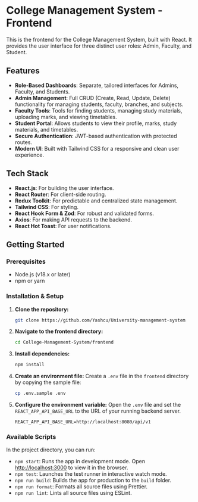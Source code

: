 # College Management System - Frontend

This is the frontend for the College Management System, built with React. It provides the user interface for three distinct user roles: Admin, Faculty, and Student.

## Features

- **Role-Based Dashboards**: Separate, tailored interfaces for Admins, Faculty, and Students.
- **Admin Management**: Full CRUD (Create, Read, Update, Delete) functionality for managing students, faculty, branches, and subjects.
- **Faculty Tools**: Tools for finding students, managing study materials, uploading marks, and viewing timetables.
- **Student Portal**: Allows students to view their profile, marks, study materials, and timetables.
- **Secure Authentication**: JWT-based authentication with protected routes.
- **Modern UI**: Built with Tailwind CSS for a responsive and clean user experience.

## Tech Stack

- **React.js**: For building the user interface.
- **React Router**: For client-side routing.
- **Redux Toolkit**: For predictable and centralized state management.
- **Tailwind CSS**: For styling.
- **React Hook Form & Zod**: For robust and validated forms.
- **Axios**: For making API requests to the backend.
- **React Hot Toast**: For user notifications.

## Getting Started

### Prerequisites

- Node.js (v18.x or later)
- npm or yarn

### Installation & Setup

1.  **Clone the repository:**
    ```sh
    git clone https://github.com/Yashcu/University-management-system
    ```

2.  **Navigate to the frontend directory:**
    ```sh
    cd College-Management-System/frontend
    ```

3.  **Install dependencies:**
    ```sh
    npm install
    ```

4.  **Create an environment file:**
    Create a `.env` file in the `frontend` directory by copying the sample file:
    ```sh
    cp .env.sample .env
    ```

5.  **Configure the environment variable:**
    Open the `.env` file and set the `REACT_APP_API_BASE_URL` to the URL of your running backend server.
    ```
    REACT_APP_API_BASE_URL=http://localhost:8080/api/v1
    ```

### Available Scripts

In the project directory, you can run:

-   `npm start`: Runs the app in development mode. Open [http://localhost:3000](http://localhost:3000) to view it in the browser.
-   `npm test`: Launches the test runner in interactive watch mode.
-   `npm run build`: Builds the app for production to the `build` folder.
-   `npm run format`: Formats all source files using Prettier.
-   `npm run lint`: Lints all source files using ESLint.
